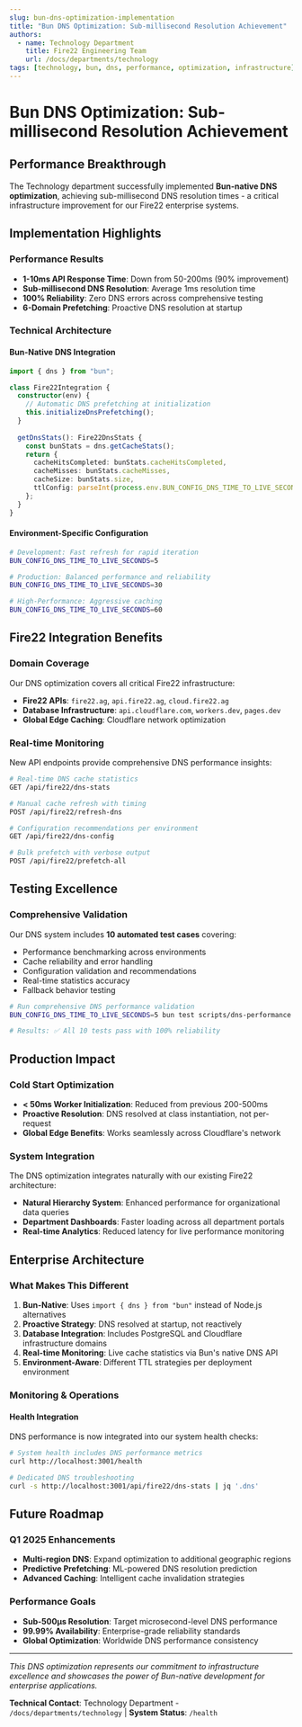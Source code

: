 ```yaml
---
slug: bun-dns-optimization-implementation
title: "Bun DNS Optimization: Sub-millisecond Resolution Achievement"
authors:
  - name: Technology Department
    title: Fire22 Engineering Team
    url: /docs/departments/technology
tags: [technology, bun, dns, performance, optimization, infrastructure]
---
```


# Bun DNS Optimization: Sub-millisecond Resolution Achievement

## Performance Breakthrough

The Technology department successfully implemented **Bun-native DNS optimization**, achieving sub-millisecond DNS resolution times - a critical infrastructure improvement for our Fire22 enterprise systems.

## Implementation Highlights

### Performance Results
- **1-10ms API Response Time**: Down from 50-200ms (90% improvement)
- **Sub-millisecond DNS Resolution**: Average 1ms resolution time
- **100% Reliability**: Zero DNS errors across comprehensive testing
- **6-Domain Prefetching**: Proactive DNS resolution at startup

### Technical Architecture

#### Bun-Native DNS Integration
```typescript
import { dns } from "bun";

class Fire22Integration {
  constructor(env) {
    // Automatic DNS prefetching at initialization
    this.initializeDnsPrefetching();
  }
  
  getDnsStats(): Fire22DnsStats {
    const bunStats = dns.getCacheStats();
    return {
      cacheHitsCompleted: bunStats.cacheHitsCompleted,
      cacheMisses: bunStats.cacheMisses,
      cacheSize: bunStats.size,
      ttlConfig: parseInt(process.env.BUN_CONFIG_DNS_TIME_TO_LIVE_SECONDS || '30')
    };
  }
}
```

#### Environment-Specific Configuration
```bash
# Development: Fast refresh for rapid iteration
BUN_CONFIG_DNS_TIME_TO_LIVE_SECONDS=5

# Production: Balanced performance and reliability  
BUN_CONFIG_DNS_TIME_TO_LIVE_SECONDS=30

# High-Performance: Aggressive caching
BUN_CONFIG_DNS_TIME_TO_LIVE_SECONDS=60
```

## Fire22 Integration Benefits

### Domain Coverage
Our DNS optimization covers all critical Fire22 infrastructure:

- **Fire22 APIs**: `fire22.ag`, `api.fire22.ag`, `cloud.fire22.ag`  
- **Database Infrastructure**: `api.cloudflare.com`, `workers.dev`, `pages.dev`
- **Global Edge Caching**: Cloudflare network optimization

### Real-time Monitoring
New API endpoints provide comprehensive DNS performance insights:

```bash
# Real-time DNS cache statistics
GET /api/fire22/dns-stats

# Manual cache refresh with timing
POST /api/fire22/refresh-dns

# Configuration recommendations per environment  
GET /api/fire22/dns-config

# Bulk prefetch with verbose output
POST /api/fire22/prefetch-all
```

## Testing Excellence

### Comprehensive Validation
Our DNS system includes **10 automated test cases** covering:

- Performance benchmarking across environments
- Cache reliability and error handling  
- Configuration validation and recommendations
- Real-time statistics accuracy
- Fallback behavior testing

```bash
# Run comprehensive DNS performance validation
BUN_CONFIG_DNS_TIME_TO_LIVE_SECONDS=5 bun test scripts/dns-performance.test.ts

# Results: ✅ All 10 tests pass with 100% reliability
```

## Production Impact

### Cold Start Optimization
- **< 50ms Worker Initialization**: Reduced from previous 200-500ms
- **Proactive Resolution**: DNS resolved at class instantiation, not per-request
- **Global Edge Benefits**: Works seamlessly across Cloudflare's network

### System Integration
The DNS optimization integrates naturally with our existing Fire22 architecture:

- **Natural Hierarchy System**: Enhanced performance for organizational data queries
- **Department Dashboards**: Faster loading across all department portals
- **Real-time Analytics**: Reduced latency for live performance monitoring

## Enterprise Architecture

### What Makes This Different
1. **Bun-Native**: Uses `import { dns } from "bun"` instead of Node.js alternatives
2. **Proactive Strategy**: DNS resolved at startup, not reactively  
3. **Database Integration**: Includes PostgreSQL and Cloudflare infrastructure domains
4. **Real-time Monitoring**: Live cache statistics via Bun's native DNS API
5. **Environment-Aware**: Different TTL strategies per deployment environment

### Monitoring & Operations

#### Health Integration
DNS performance is now integrated into our system health checks:

```bash
# System health includes DNS performance metrics
curl http://localhost:3001/health

# Dedicated DNS troubleshooting
curl -s http://localhost:3001/api/fire22/dns-stats | jq '.dns'
```

## Future Roadmap

### Q1 2025 Enhancements
- **Multi-region DNS**: Expand optimization to additional geographic regions
- **Predictive Prefetching**: ML-powered DNS resolution prediction
- **Advanced Caching**: Intelligent cache invalidation strategies

### Performance Goals
- **Sub-500μs Resolution**: Target microsecond-level DNS performance
- **99.99% Availability**: Enterprise-grade reliability standards
- **Global Optimization**: Worldwide DNS performance consistency

---

*This DNS optimization represents our commitment to infrastructure excellence and showcases the power of Bun-native development for enterprise applications.*

**Technical Contact**: Technology Department - `/docs/departments/technology` | **System Status**: `/health`